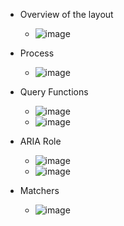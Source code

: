 - Overview of the layout 
  - ![image](https://github.com/user-attachments/assets/04150259-a97a-4ff0-9826-28c0c020e51c)

- Process
  - ![image](https://github.com/user-attachments/assets/101f7bc4-c49f-459e-8373-26a9d0e06807)

- Query Functions
  - ![image](https://github.com/user-attachments/assets/b103e16f-117f-4a00-a79f-8a5657a3ccdb)
  - ![image](https://github.com/user-attachments/assets/26fc9e9a-6dcd-45da-bcf9-82846785a387)

- ARIA Role
  - ![image](https://github.com/user-attachments/assets/59cac602-37c2-4e41-af22-c0e533558e9e)
  - ![image](https://github.com/user-attachments/assets/31156b34-d39b-4304-b337-2130bc19aa58)

- Matchers
  - ![image](https://github.com/user-attachments/assets/d820b138-051c-42cb-96cc-bd86459719ce)

